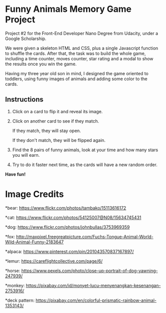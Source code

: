 # Funny Animals Memory Game Project

Project #2 for the Front-End Developer Nano Degree from Udacity, under a Google Scholarship.

We were given a skeleton HTML and CSS, plus a single Javascript function to shuffle the cards. After that, the task was to build the whole game, including a time counter, moves counter, star rating and a modal to show the results once you win the game.

Having my three year old son in mind, I designed the game oriented to toddlers, using funny images of animals and adding some color to the cards.

## Instructions

1. Click on a card to flip it and reveal its image.
2. Click on another card to see if they match.

   If they match, they will stay open.

   If they don't match, they will be flipped again.

3. Find the 8 pairs of funny animals, look at your time and how many stars you will earn.
4. Try to do it faster next time, as the cards will have a new random order.

**Have fun!**


# Image Credits

*bear: https://www.flickr.com/photos/tambako/15113616172

*cat: https://www.flickr.com/photos/54125007@N08/15634745431

*dog: https://www.flickr.com/photos/johnbullas/3753969359
    
*fox: http://maxpixel.freegreatpicture.com/Fuchs-Tongue-Animal-World-Wild-Animal-Funny-2183647
    
*alpaca: https://www.pinterest.com/pin/201043570837167897/

*lemur: https://careflightcollective.com/page/6/

*horse: https://www.pexels.com/photo/close-up-portrait-of-dog-yawning-247939/
    
*monkey: https://pixabay.com/id/monyet-lucu-menyenangkan-kesenangan-2753916/

*deck pattern: https://pixabay.com/en/colorful-prismatic-rainbow-animal-1353143/


